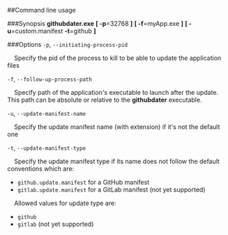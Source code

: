 ##Command line usage

###Synopsis
**githubdater.exe** **[ -p**=32768 **]** **[ -f**=myApp.exe **]** **[ -u**=custom.manifest  **-t**=github **]**

###Options
`-p`, `--initiating-process-pid`

&nbsp;&nbsp;&nbsp;&nbsp;Specify the pid of the process to kill to be able to update the application files

`-f`, `--follow-up-process-path`

&nbsp;&nbsp;&nbsp;&nbsp;Specify path of the application's executable to launch after the update. This path can be absolute or relative to the **githubdater** executable.

`-u`, `--update-manifest-name`

&nbsp;&nbsp;&nbsp;&nbsp;Specify the update manifest name (with extension) if it's not the default one

`-t`, `--update-manifest-type`

&nbsp;&nbsp;&nbsp;&nbsp;Specify the update manifest type if its name does not follow the default conventions which are:

- `github.update.manifest` for a GitHub manifest
- `gitlab.update.manifest` for a GitLab manifest (not yet supported)

&nbsp;&nbsp;&nbsp;&nbsp;Allowed values for update type are:

- `github`
- `gitlab` (not yet supported)
